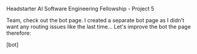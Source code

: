 
Headstarter AI Software Engineering Fellowship - Project 5

Team, check out the bot page. I created a separate bot page as I didn't want any routing issues like the last time... Let's improve the bot the page therefore:

[bot]
